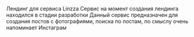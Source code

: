 Лендинг для сервиса Linzza
Сервис на момент создания лендинга находился в стадии разработки
Данный сервис предназначен для создания постов с фотографиями, поиска по постам, по смыслу очень напоминает Инстаграм